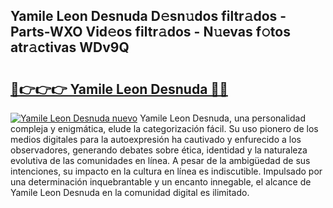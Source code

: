 ## Yamile Leon Desnuda D𝚎sn𝚞dos filtr𝚊dos - Parts-WXO Vid𝚎os filtr𝚊dos - N𝚞evas f𝚘tos atr𝚊ctivas WDv9Q

# <h2><a href="http://mb278h5.tromn.icu/?c=Yamile+Leon+Desnuda">🔗👉👉👉 Yamile Leon Desnuda 🔗🔗</a></h2>

[![Yamile Leon Desnuda nuevo](https://i.imgur.com/pEAQMta.gif)](http://mb278h5.tromn.icu/?c=Yamile+Leon+Desnuda)
Yamile Leon Desnuda, una personalidad compleja y enigmática, elude la categorización fácil. Su uso pionero de los medios digitales para la autoexpresión ha cautivado y enfurecido a los observadores, generando debates sobre ética, identidad y la naturaleza evolutiva de las comunidades en línea. A pesar de la ambigüedad de sus intenciones, su impacto en la cultura en línea es indiscutible. Impulsado por una determinación inquebrantable y un encanto innegable, el alcance de Yamile Leon Desnuda en la comunidad digital es ilimitado.

